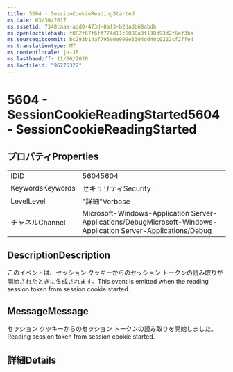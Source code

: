 ```yaml
---
title: 5604 - SessionCookieReadingStarted
ms.date: 03/30/2017
ms.assetid: 7348caaa-add0-473d-8af3-b2dadb68abdb
ms.openlocfilehash: f082f67f6ff774d11c6080a3f138d93d2f6ef3ba
ms.sourcegitcommit: bc293b14af795e0e999e3304dd40c0222cf2ffe4
ms.translationtype: MT
ms.contentlocale: ja-JP
ms.lasthandoff: 11/26/2020
ms.locfileid: "96276322"
---
```

# <a name="5604---sessioncookiereadingstarted"></a><span data-ttu-id="1e1d4-102">5604 - SessionCookieReadingStarted</span><span class="sxs-lookup"><span data-stu-id="1e1d4-102">5604 - SessionCookieReadingStarted</span></span>

## <a name="properties"></a><span data-ttu-id="1e1d4-103">プロパティ</span><span class="sxs-lookup"><span data-stu-id="1e1d4-103">Properties</span></span>  
  
|||  
|-|-|  
|<span data-ttu-id="1e1d4-104">ID</span><span class="sxs-lookup"><span data-stu-id="1e1d4-104">ID</span></span>|<span data-ttu-id="1e1d4-105">5604</span><span class="sxs-lookup"><span data-stu-id="1e1d4-105">5604</span></span>|  
|<span data-ttu-id="1e1d4-106">Keywords</span><span class="sxs-lookup"><span data-stu-id="1e1d4-106">Keywords</span></span>|<span data-ttu-id="1e1d4-107">セキュリティ</span><span class="sxs-lookup"><span data-stu-id="1e1d4-107">Security</span></span>|  
|<span data-ttu-id="1e1d4-108">Level</span><span class="sxs-lookup"><span data-stu-id="1e1d4-108">Level</span></span>|<span data-ttu-id="1e1d4-109">"詳細"</span><span class="sxs-lookup"><span data-stu-id="1e1d4-109">Verbose</span></span>|  
|<span data-ttu-id="1e1d4-110">チャネル</span><span class="sxs-lookup"><span data-stu-id="1e1d4-110">Channel</span></span>|<span data-ttu-id="1e1d4-111">Microsoft-Windows-Application Server-Applications/Debug</span><span class="sxs-lookup"><span data-stu-id="1e1d4-111">Microsoft-Windows-Application Server-Applications/Debug</span></span>|  
  
## <a name="description"></a><span data-ttu-id="1e1d4-112">Description</span><span class="sxs-lookup"><span data-stu-id="1e1d4-112">Description</span></span>  

 <span data-ttu-id="1e1d4-113">このイベントは、セッション クッキーからのセッション トークンの読み取りが開始されたときに生成されます。</span><span class="sxs-lookup"><span data-stu-id="1e1d4-113">This event is emitted when the reading session token from session cookie started.</span></span>  
  
## <a name="message"></a><span data-ttu-id="1e1d4-114">Message</span><span class="sxs-lookup"><span data-stu-id="1e1d4-114">Message</span></span>  

 <span data-ttu-id="1e1d4-115">セッション クッキーからのセッション トークンの読み取りを開始しました。</span><span class="sxs-lookup"><span data-stu-id="1e1d4-115">Reading session token from session cookie started.</span></span>  
  
## <a name="details"></a><span data-ttu-id="1e1d4-116">詳細</span><span class="sxs-lookup"><span data-stu-id="1e1d4-116">Details</span></span>
